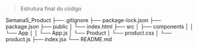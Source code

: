 > Estrutura final do código

Semana5_Product
├── .gitignore
├── package-lock.json
├── package.json
├── public
│   └── index.html
├── src
│   ├── components
│   │   └── App
│   │      └── App.js
│   └── Product
│       └── product.css
│       └── product.js 
├── index.jsx
└── README.md